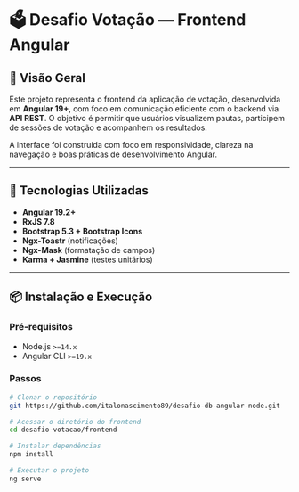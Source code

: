 # 🗳️ Desafio Votação — Frontend Angular

## 📍 Visão Geral

Este projeto representa o frontend da aplicação de votação, desenvolvida em **Angular 19+**, com foco em comunicação eficiente com o backend via **API REST**. O objetivo é permitir que usuários visualizem pautas, participem de sessões de votação e acompanhem os resultados.

A interface foi construída com foco em responsividade, clareza na navegação e boas práticas de desenvolvimento Angular.

---

## 🚀 Tecnologias Utilizadas

- **Angular 19.2+**
- **RxJS 7.8**
- **Bootstrap 5.3 + Bootstrap Icons**
- **Ngx-Toastr** (notificações)
- **Ngx-Mask** (formatação de campos)
- **Karma + Jasmine** (testes unitários)

---

## 📦 Instalação e Execução

### Pré-requisitos

- Node.js `>=14.x`
- Angular CLI `>=19.x`

### Passos

```bash
# Clonar o repositório
git https://github.com/italonascimento89/desafio-db-angular-node.git

# Acessar o diretório do frontend
cd desafio-votacao/frontend

# Instalar dependências
npm install

# Executar o projeto
ng serve
